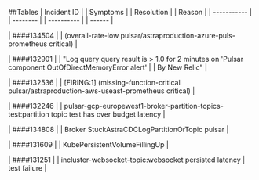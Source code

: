 ##Tables
| Incident ID |	       | Symptoms |	       | Resolution |        | Reason |
| ----------- |        | -------- |        | ---------- |        | ------ |
  
| ####134504  |        | (overall-rate-low pulsar/astraproduction-azure-puls-prometheus critical) |

| ####132901  |        | "Log query query result is > 1.0 for 2 minutes on 'Pulsar component OutOfDirectMemoryError alert' |
                       | By New Relic" |

| ####132536  |        | [FIRING:1]  (missing-function-critical pulsar/astraproduction-aws-useast-prometheus critical) |

| ####132246  |        | pulsar-gcp-europewest1-broker-partition-topics-test:partition topic test has over budget latency |

| ####134808  |        | Broker StuckAstraCDCLogPartitionOrTopic pulsar |

| ####131609  |        | KubePersistentVolumeFillingUp |

| ####131251  |        | incluster-websocket-topic:websocket persisted latency | test failure |







